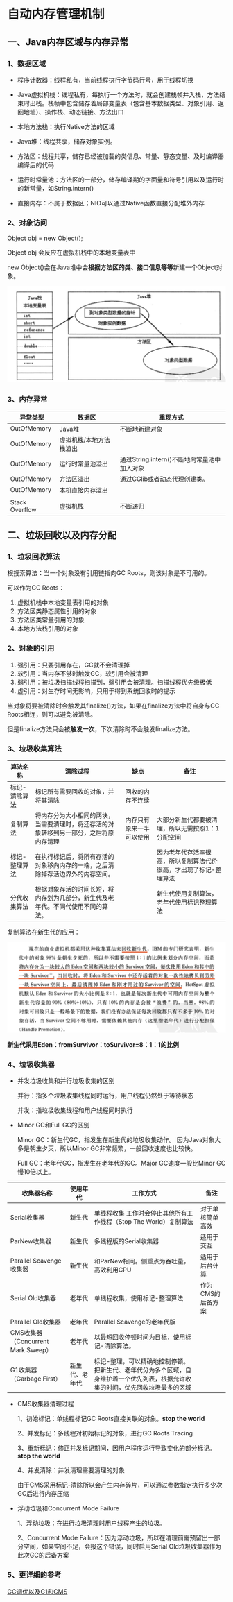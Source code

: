 # 						自动内存管理机制

## 一、Java内存区域与内存异常

### 1、数据区域

* 程序计数器：线程私有，当前线程执行字节码行号，用于线程切换

* Java虚拟机栈：线程私有，每执行一个方法时，就会创建栈帧并入栈，方法结束时出栈。栈帧中包含储存着局部变量表（包含基本数据类型、对象引用、返回地址）、操作栈、动态链接、方法出口

* 本地方法栈：执行Native方法的区域

* Java堆：线程共享，储存对象实例。

* 方法区：线程共享，储存已经被加载的类信息、常量、静态变量、及时编译器编译后的代码

* 运行时常量池：方法区的一部分，储存编译期的字面量和符号引用以及运行时的新常量，如String.intern()

* 直接内存：不属于数据区；NIO可以通过Native函数直接分配堆外内存





### 2、对象访问

Object obj = new Object();

Object obj 会反应在虚拟机栈中的本地变量表中

new Object()会在Java堆中会**根据方法区的类、接口信息等等**新建一个Object对象。

![Hotspot指针访问对象](./img/Hotspot指针访问对象.jpg)



### 3、内存异常

| 异常类型       | 数据区                  | 重现方式                                    |
| -------------- | ----------------------- | ------------------------------------------- |
| OutOfMemory    | Java堆                  | 不断地新建对象                              |
| OutOfMemory    | 虚拟机栈/本地方法栈溢出 |                                             |
| OutOfMemory    | 运行时常量池溢出        | 通过String.intern()不断地向常量池中加入对象 |
| OutOfMemory    | 方法区溢出              | 通过CGlib或者动态代理创建类。               |
| OutOfMemory    | 本机直接内存溢出        |                                             |
|                |                         |                                             |
| Stack Overflow | 虚拟机栈                | 不断递归                                    |





## 二、垃圾回收以及内存分配

### 1、垃圾回收算法

根搜索算法：当一个对象没有引用链指向GC Roots，则该对象是不可用的。

可以作为GC Roots：

1. 虚拟机栈中本地变量表引用的对象
2. 方法区类静态属性引用的对象
3. 方法区类常量引用的对象
4. 本地方法栈引用的对象



### 2、对象的引用

1. 强引用：只要引用存在，GC就不会清理掉
2. 软引用：当内存不够时触发GC，软引用会被清理
3. 弱引用：被垃圾扫描线程扫描到，弱引用会被清理。扫描线程优先级极低
4. 虚引用：对生存时间无影响，只用于得到系统回收时的提示

当对象将要被清除时会触发其finalize()方法，如果在finalize方法中将自身与GC Roots相连，则可以避免被清除。

但是finalize方法只会被**触发一次**，下次清除时不会触发finalize方法。



### 3、垃圾收集算法

| 算法名称      | 清除过程                                                     | 缺点                     | 备注                                                         |
| ------------- | ------------------------------------------------------------ | ------------------------ | ------------------------------------------------------------ |
| 标记-清除算法 | 标记所有需要回收的对象，并将其清除                           | 回收的内存不连续         |                                                              |
| 复制算法      | 将内存分为大小相同的两块，当需要清理时，将还存活的对象转移到另一部分，之后将原内存清理 | 内存只有原来一半可以使用 | 大部分新生代都要被清理，所以无需按照1：1分配空间             |
| 标记-整理算法 | 在执行标记后，将所有存活的对象移向内存的一端，之后清除掉存活边界外的内存空间。 |                          | 因为老年代存活率很高，所以复制算法代价很高，才出现了标记-整理算法 |
| 分代收集算法  | 根据对象存活的时间长短，将内存划为几部分，新生代及老年代。不同代使用不同的算法。 |                          | 新生代使用复制算法，老年代使用标记整理算法                   |



复制算法在新生代的应用：

<img src="./img/新生代复制算法.jpg" alt="新生代复制算法"  />

**新生代采用Eden：fromSurvivor：toSurvivor=8：1：1的比例**



### 4、垃圾收集器

* 并发垃圾收集和并行垃圾收集的区别

  并行：指多个垃圾收集线程同时运行，用户线程仍然处于等待状态

  并发：指垃圾收集线程和用户线程同时执行

  

* Minor GC和Full GC的区别

  Minor GC：新生代GC，指发生在新生代的垃圾收集动作。 因为Java对象大多是朝生夕灭，所以Minor GC非常频繁，一般回收速度也比较快。

  Full GC：老年代GC，指发生在老年代的GC。Major GC速度一般比Minor GC慢10倍以上。

  

| 收集器名称                         | 使用年代       | 工作方式                                                     | 备注              |
| ---------------------------------- | -------------- | ------------------------------------------------------------ | ----------------- |
| Serial收集器                       | 新生代         | 单线程收集 工作时会停止其他所有工作线程（Stop The World）复制算法 | 对于单核简单高效  |
| ParNew收集器                       | 新生代         | 多线程版的Serial收集器                                       | 适用于交互        |
| Parallel Scavenge收集器            | 新生代         | 和ParNew相同。侧重点为吞吐量，高效利用CPU                    | 适用于后台计算    |
| Serial Old收集器                   | 老年代         | 单线程收集，使用标记-整理算法                                | 作为CMS的后备方案 |
| Parallel Old收集器                 | 老年代         | Parallel Scavenge的老年代版                                  |                   |
| CMS收集器（Concurrent Mark Sweep） | 老年代         | 以最短回收停顿时间为目标，使用标记-清除算法。                |                   |
| G1收集器（Garbage First）          | 新生代、老年代 | 标记-整理，可以精确地控制停顿。把新生代、老年代分为多个区域，自身维护着一个优先列表，根据允许收集的时间，优先回收垃圾最多的区域 |                   |

* CMS收集器清理过程

  1、初始标记：单线程标记GC Roots直接关联的对象。**stop the world**

  2、并发标记：多线程对初始标记的对象，进行GC Roots Tracing

  3、重新标记：修正并发标记期间，因用户程序运行导致变化的部分标记。**stop the world**

  4、并发清除：并发清理需要清理的对象

  由于CMS采用标记-清除所以会产生内存碎片，可以通过参数指定执行多少次GC后进行内存压缩

* 浮动垃圾和Concurrent Mode Failure

  1、浮动垃圾：在进行垃圾清理时用户线程产生的垃圾。

  2、Concurrent Mode Failure：因为浮动垃圾，所以在清理前需预留出一部分空间，如果空间不足，会报这个错误，同时启用Serial Old垃圾收集器作为此次GC的后备方案



### 5、更详细的参考

[GC调优以及G1和CMS](https://juejin.im/post/5b6b986c6fb9a04fd1603f4a)





